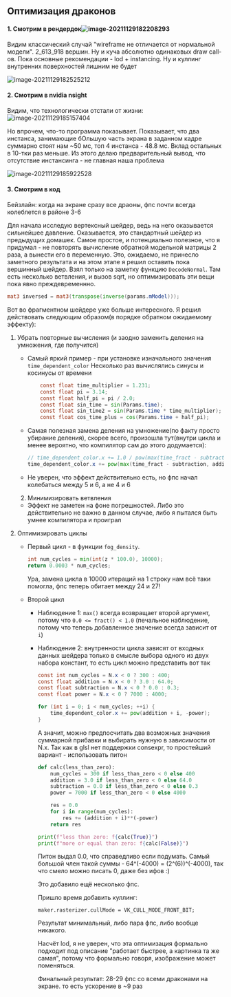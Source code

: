 ##  Оптимизация драконов

#### 1. Смотрим в рендердок![image-20211129182208293](C:\Users\Fyodo\AppData\Roaming\Typora\typora-user-images\image-20211129182208293.png)

Видим классический случай "wireframe не отличается от нормальной модели". 2_613_918 вершин. Ну и куча абсолютно одинаковых draw call-ов. Пока основные рекомендации - lod + instancing. Ну и куллинг внутренних поверхностей лишним не будет

![image-20211129182525212](C:\Users\Fyodo\AppData\Roaming\Typora\typora-user-images\image-20211129182525212.png)

#### 2. Смотрим в nvidia nsight

Видим, что технологически отстали от жизни: ![image-20211129185157404](C:\Users\Fyodo\AppData\Roaming\Typora\typora-user-images\image-20211129185157404.png)

Но впрочем, что-то программа показывает. Показывает, что два инстанса, занимающие бОльшую часть экрана в заданном кадре суммарно стоят нам ~50 мс, топ 4 инстанса - 48.8 мс. Вклад остальных в 10-тки раз меньше. Из этого делаю предварительный вывод, что отсутствие инстансинга - не главная наша проблема

![image-20211129185922528](C:\Users\Fyodo\AppData\Roaming\Typora\typora-user-images\image-20211129185922528.png)

#### 3. Смотрим в код

Бейзлайн: когда на экране сразу все драоны, фпс почти всегда колеблется в районе 3-6 

Для начала исследую вертексный шейдер, ведь на него оказывается сильнейшее давление. Оказывается, это стандартный шейдер из предыдущих домашек. Самое простое, и потенциально полезное, что я придумал - не повторять вычисление обратной модельной матрицы 2 раза, а вынести его в переменную. Это, ожидаемо, не принесло заметного результата и на этом этапе я решил оставить пока вершинный шейдер. Взял только на заметку функцию `DecodeNormal`. Там есть несколько ветвления, и вызов sqrt, но оптимизировать эти вещи пока явно преждевременнно.

```glsl
mat3 inversed = mat3(transpose(inverse(params.mModel)));
```

Вот во фрагментном шейдере уже больше интересного. Я решил действовать следующим образом(в порядке обратном ожидаемому эффекту):

 1. Убрать повторные вычисления (и заодно заменить деления на умножения, где получится)

    * Самый яркий пример - при установке изначального значения `time_dependent_color` Несколько раз вычислялись синусы и косинусы от времени

      ```glsl
          const float time_multiplier = 1.231;
          const float pi = 3.14;
          const float half_pi = pi / 2.0;
          const float sin_time = sin(Params.time);
          const float sin_time2 = sin(Params.time * time_multiplier);
          const float cos_time_plus = cos(Params.time + half_pi);
      ```

      

    * Самая полезная замена деления на умножение(по факту просто убирание деления), скорее всего, произошла тут(внутри цикла и менее вероятно, что компилятор сам до этого додумается):

      ```glsl
      // time_dependent_color.x += 1.0 / pow(max(time_fract - subtraction, addition + i), power)
      time_dependent_color.x += pow(max(time_fract - subtraction, addition + i), -power)
      ```

    * Не уверен, что эффект действительно есть, но фпс начал колебаться между 5 и 6, а не 4 и 6

	2. Минимизировать ветвления

    * Эффект не заметен на фоне погрешностей. Либо это действительно не важно в данном случае, либо я пытался быть умнее компилятора и проиграл

 3. Оптимизировать циклы 

    * Первый цикл - в функции `fog_density`.

      ```glsl
      int num_cycles = min(int(z * 100.0), 10000);
      return 0.0003 * num_cycles;
      ```

      Ура, замена цикла в 10000 итераций на 1 строку нам всё таки помогла, фпс теперь обитает между 24 и 27!

    * Второй цикл

      * Наблюдение 1: `max()` всегда возвращает второй аргумент, потому что `0.0 <= fract() < 1.0` (печальное наблюдение, потому что теперь добавленное значение всегда зависит от `i`)

      * Наблюдение 2: внутренности цикла зависят от входных данных шейдера только в смысле выбора одного из двух набора констант, то есть цикл можно представить вот так

        ```glsl
        const int num_cycles = N.x < 0 ? 300 : 400;
        const float addition = N.x < 0 ? 3.0 : 64.0;
        const float subtraction = N.x < 0 ? 0.0 : 0.3;
        const float power = N.x < 0 ? 7000 : 4000;
        
        for (int i = 0; i < num_cycles; ++i) {
            time_dependent_color.x += pow(addition + i, -power);
        }
        ```

        А значит, можно предпосчитать два возможных значения суммарной прибавки и выбирать нужную в зависимости от N.x. Так как в glsl нет поддержки consexpr, то простейший вариант - использовать питон

        ```python
        def calc(less_than_zero):
            num_cycles = 300 if less_than_zero < 0 else 400
            addition = 3.0 if less_than_zero < 0 else 64.0
            subtraction = 0.0 if less_than_zero < 0 else 0.3
            power = 7000 if less_than_zero < 0 else 4000
        
            res = 0.0
            for i in range(num_cycles):
                res += (addition + i)**(-power)
            return res
        
        print(f"less than zero: f{calc(True)}")
        print(f"more or equal than zero: f{calc(False)}")
        ```

        Питон выдал 0.0, что справедливо если подумать. Самый большой член такой суммы - 64^(-4000) = (2^(6))^(-4000), так что смело можно писать 0, даже без ифов :)  

        Это добавило ещё несколько фпс.

        Пришло время добавить куллинг:

        `maker.rasterizer.cullMode = VK_CULL_MODE_FRONT_BIT;`

        Результат минимальный, либо пара фпс, либо вообще никакого. 

        Насчёт lod, я не уверен, что эта оптимизация формально подходит под описание "работает быстрее, а картинка та же самая", потому что формально говоря, изображение может поменяться.

        Финальный результат: 28-29 фпс со всеми драконами на экране. то есть ускорение в ~9 раз

